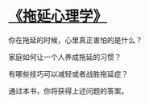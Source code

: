# [《拖延心理学》][1]

你在拖延的时候，心里真正害怕的是什么？

家庭如何让一个人养成拖延的习惯？

有哪些技巧可以减轻或者战胜拖延症？

通过本书，你将获得上述问题的答案。



  [1]: https://book.douban.com/subject/4180711/